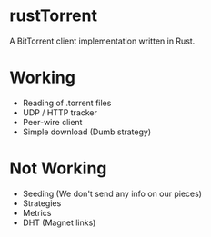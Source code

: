 # rustTorrent

A BitTorrent client implementation written in Rust.

# Working

- Reading of .torrent files
- UDP / HTTP tracker
- Peer-wire client
- Simple download (Dumb strategy)

# Not Working

- Seeding (We don't send any info on our pieces)
- Strategies
- Metrics
- DHT (Magnet links)
